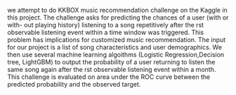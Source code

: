we attempt to do KKBOX music recommendation challenge on the Kaggle in this project. 
The challenge asks for predicting the chances of a user (with or with- out playing history) listening to a song repetitively after the  rst observable listening event within a time window was triggered. 
This problem has implications for customized music recommendation. 
The input for our project is a list of song characteristics and user demographics. 
We then use several machine learning algoithms (Logistic Regression,Decision tree, LightGBM) to output the probability of a user returning to listen the same song again after the  rst observable listening event within a month. 
This challenge is evaluated on area under the ROC curve between the predicted probability and the observed target.